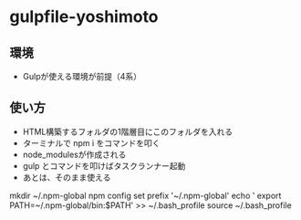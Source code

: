 # gulpfile-yoshimoto

## 環境
- Gulpが使える環境が前提（4系）

## 使い方
- HTML構築するフォルダの1階層目にこのフォルダを入れる
- ターミナルで npm i をコマンドを叩く
- node_modulesが作成される
- gulp とコマンドを叩けばタスクランナー起動
- あとは、そのまま使える

mkdir ~/.npm-global
npm config set prefix '~/.npm-global'
echo ' export PATH=~/.npm-global/bin:$PATH' >> ~/.bash_profile
source ~/.bash_profile
